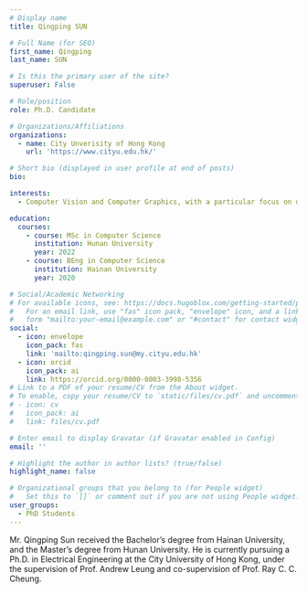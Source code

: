 ```yaml
---
# Display name
title: Qingping SUN

# Full Name (for SEO)
first_name: Qingping
last_name: SUN

# Is this the primary user of the site?
superuser: False

# Role/position
role: Ph.D. Candidate

# Organizations/Affiliations
organizations:
  - name: City Unverisity of Hong Kong
    url: 'https://www.cityu.edu.hk/'

# Short bio (displayed in user profile at end of posts)
bio: 

interests:
  - Computer Vision and Computer Graphics, with a particular focus on developing systems and algorithms for human perception, reconstruction, and generation.

education:
  courses:
    - course: MSc in Computer Science
      institution: Hunan University
      year: 2022
    - course: BEng in Computer Science
      institution: Hainan University
      year: 2020

# Social/Academic Networking
# For available icons, see: https://docs.hugoblox.com/getting-started/page-builder/#icons
#   For an email link, use "fas" icon pack, "envelope" icon, and a link in the
#   form "mailto:your-email@example.com" or "#contact" for contact widget.
social:
  - icon: envelope
    icon_pack: fas
    link: 'mailto:qingping.sun@my.cityu.edu.hk'  
  - icon: orcid
    icon_pack: ai
    link: https://orcid.org/0000-0003-3998-5356
# Link to a PDF of your resume/CV from the About widget.
# To enable, copy your resume/CV to `static/files/cv.pdf` and uncomment the lines below.
# - icon: cv
#   icon_pack: ai
#   link: files/cv.pdf

# Enter email to display Gravatar (if Gravatar enabled in Config)
email: ''

# Highlight the author in author lists? (true/false)
highlight_name: false

# Organizational groups that you belong to (for People widget)
#   Set this to `[]` or comment out if you are not using People widget.
user_groups:
  - PhD Students
---
```


Mr. Qingping Sun received the Bachelor’s degree from Hainan University, and the Master’s degree from Hunan University. He is currently pursuing a Ph.D. in Electrical Engineering at the City University of Hong Kong, under the supervision of Prof. Andrew Leung and co-supervision of Prof. Ray C. C. Cheung.